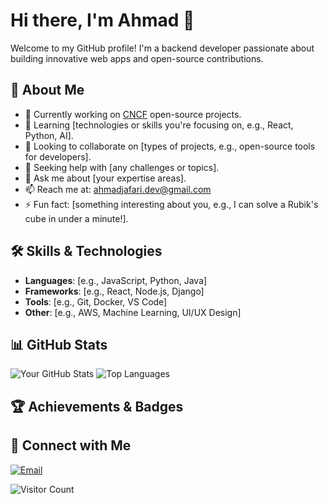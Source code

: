 # Hi there, I'm Ahmad 👋

Welcome to my GitHub profile! I'm a backend developer passionate about building innovative web apps and open-source contributions.

## 🚀 About Me
- 🔭 Currently working on [CNCF](https://www.cncf.io/) open-source projects.
- 🌱 Learning [technologies or skills you're focusing on, e.g., React, Python, AI].
- 👯 Looking to collaborate on [types of projects, e.g., open-source tools for developers].
- 🤔 Seeking help with [any challenges or topics].
- 💬 Ask me about [your expertise areas].
- 📫 Reach me at: ahmadjafari.dev@gmail.com
- ⚡ Fun fact: [something interesting about you, e.g., I can solve a Rubik's cube in under a minute!].

## 🛠️ Skills & Technologies
- **Languages**: [e.g., JavaScript, Python, Java]
- **Frameworks**: [e.g., React, Node.js, Django]
- **Tools**: [e.g., Git, Docker, VS Code]
- **Other**: [e.g., AWS, Machine Learning, UI/UX Design]

## 📊 GitHub Stats
![Your GitHub Stats](https://github-readme-stats.vercel.app/api?username=ahmadjafari86&show_icons=true&theme=radical)
![Top Languages](https://github-readme-stats.vercel.app/api/top-langs/?username=ahmadjafari86&layout=compact&theme=radical)

## 🏆 Achievements & Badges


## 🔗 Connect with Me
[![Email](https://img.shields.io/badge/Email-Contact-red?logo=gmail)](mailto:ahmadjafari.dev@gmail.com)

![Visitor Count](https://visitor-badge.laobi.icu/badge?page_id=ahmadjafari86)

